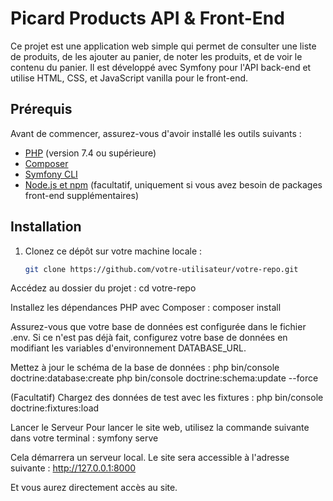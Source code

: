 # Picard Products API & Front-End

Ce projet est une application web simple qui permet de consulter une liste de produits, de les ajouter au panier, de noter les produits, et de voir le contenu du panier. Il est développé avec Symfony pour l'API back-end et utilise HTML, CSS, et JavaScript vanilla pour le front-end.

## Prérequis

Avant de commencer, assurez-vous d'avoir installé les outils suivants :

- [PHP](https://www.php.net/downloads) (version 7.4 ou supérieure)
- [Composer](https://getcomposer.org/download/)
- [Symfony CLI](https://symfony.com/download)
- [Node.js et npm](https://nodejs.org/) (facultatif, uniquement si vous avez besoin de packages front-end supplémentaires)

## Installation

1. Clonez ce dépôt sur votre machine locale :

   ```bash
   git clone https://github.com/votre-utilisateur/votre-repo.git

Accédez au dossier du projet :
cd votre-repo

Installez les dépendances PHP avec Composer :
composer install

Assurez-vous que votre base de données est configurée dans le fichier .env. Si ce n'est pas déjà fait, configurez votre base de données en modifiant les variables d'environnement DATABASE_URL.

Mettez à jour le schéma de la base de données :
php bin/console doctrine:database:create
php bin/console doctrine:schema:update --force

(Facultatif) Chargez des données de test avec les fixtures :
php bin/console doctrine:fixtures:load

Lancer le Serveur
Pour lancer le site web, utilisez la commande suivante dans votre terminal :
symfony serve

Cela démarrera un serveur local. Le site sera accessible à l'adresse suivante :
http://127.0.0.1:8000

Et vous aurez directement accès au site.
